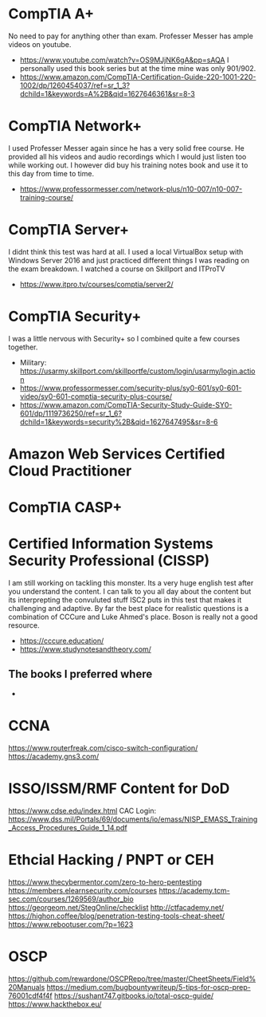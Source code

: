 # CompTIA A+
No need to pay for anything other than exam. Professer Messer has ample videos on youtube.
- https://www.youtube.com/watch?v=OS9MJjNK6gA&pp=sAQA
I personally used this book series but at the time mine was only 901/902. 
- https://www.amazon.com/CompTIA-Certification-Guide-220-1001-220-1002/dp/1260454037/ref=sr_1_3?dchild=1&keywords=A%2B&qid=1627646361&sr=8-3

# CompTIA Network+

I used Professer Messer again since he has a very solid free course. He provided all his videos and audio recordings which I would just listen too while working out. I however did buy his training notes book and use it to this day from time to time.
- https://www.professormesser.com/network-plus/n10-007/n10-007-training-course/

# CompTIA Server+

I didnt think this test was hard at all. I used a local VirtualBox setup with Windows Server 2016 and just practiced different things I was reading on the exam breakdown. I watched a course on Skillport and ITProTV
- https://www.itpro.tv/courses/comptia/server2/

# CompTIA Security+

I was a little nervous with Security+ so I combined quite a few courses together. 
- Military: https://usarmy.skillport.com/skillportfe/custom/login/usarmy/login.action
- https://www.professormesser.com/security-plus/sy0-601/sy0-601-video/sy0-601-comptia-security-plus-course/
- https://www.amazon.com/CompTIA-Security-Study-Guide-SY0-601/dp/1119736250/ref=sr_1_6?dchild=1&keywords=security%2B&qid=1627647495&sr=8-6

# Amazon Web Services Certified Cloud Practitioner

# CompTIA CASP+

# Certified Information Systems Security Professional (CISSP)

I am still working on tackling this monster. Its a very huge english test after you understand the content. I can talk to you all day about the content but its interprepting the convuluted stuff ISC2 puts in this test that makes it challenging and adaptive. 
By far the best place for realistic questions is a combination of CCCure and Luke Ahmed's place. Boson is really not a good resource. 
- https://cccure.education/
- https://www.studynotesandtheory.com/

The books I preferred where 
-
-


# CCNA
https://www.routerfreak.com/cisco-switch-configuration/
https://academy.gns3.com/

# ISSO/ISSM/RMF Content for DoD
https://www.cdse.edu/index.html
CAC Login: https://www.dss.mil/Portals/69/documents/io/emass/NISP_EMASS_Training_Access_Procedures_Guide_1_14.pdf

# Ethcial Hacking / PNPT or CEH
https://www.thecybermentor.com/zero-to-hero-pentesting
https://members.elearnsecurity.com/courses
https://academy.tcm-sec.com/courses/1269569/author_bio
https://georgeom.net/StegOnline/checklist
http://ctfacademy.net/
https://highon.coffee/blog/penetration-testing-tools-cheat-sheet/
https://www.rebootuser.com/?p=1623

# OSCP
https://github.com/rewardone/OSCPRepo/tree/master/CheetSheets/Field%20Manuals
https://medium.com/bugbountywriteup/5-tips-for-oscp-prep-76001cdf4f4f
https://sushant747.gitbooks.io/total-oscp-guide/
https://www.hackthebox.eu/

